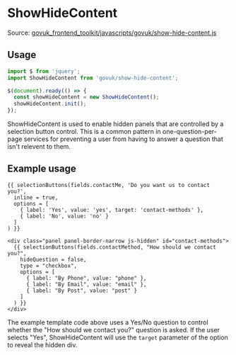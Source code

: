 # ShowHideContent

Source: [govuk_frontend_toolkit/javascripts/govuk/show-hide-content.js](https://github.com/alphagov/govuk_frontend_toolkit/blob/master/javascripts/govuk/show-hide-content.js)

## Usage

```javascript
import $ from 'jquery';
import ShowHideContent from 'govuk/show-hide-content';

$(document).ready(() => {
  const showHideContent = new ShowHideContent();
  showHideContent.init();
});
```

ShowHideContent is used to enable hidden panels that are controlled by a
selection button control. This is a common pattern in one-question-per-page
services for preventing a user from having to answer a question that isn't
relevent to them.


## Example usage

```django
{{ selectionButtons(fields.contactMe, 'Do you want us to contact you?',
  inline = true,
  options = [
    { label: 'Yes', value: 'yes', target: 'contact-methods' },
    { label: 'No', value: 'no' }
  ]
) }}

<div class="panel panel-border-narrow js-hidden" id="contact-methods">
  {{ selectionButtons(fields.contactMethod, "How should we contact you?",
    hideQuestion = false,
    type = "checkbox",
    options = [
      { label: "By Phone", value: "phone" },
      { label: "By Email", value: "email" },
      { label: "By Post", value: "post" }
    ]
  ) }}
</div>
```

The example template code above uses a Yes/No question to control whether the
"How should we contact you?" question is asked. If the user selects "Yes",
ShowHideContent will use the `target` parameter of the option to reveal the
hidden div.
